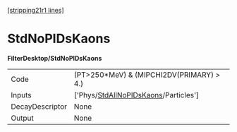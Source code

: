 [[stripping21r1 lines]](./stripping21r1-index)

# StdNoPIDsKaons

**FilterDesktop/StdNoPIDsKaons**

|                 |                                                                                             |
|-----------------|---------------------------------------------------------------------------------------------|
| Code            | (PT\>250\*MeV) & (MIPCHI2DV(PRIMARY) \> 4.)                                                 |
| Inputs          | ['Phys/[StdAllNoPIDsKaons](./stripping21r1-commonparticles-stdallnopidskaons)/Particles'] |
| DecayDescriptor | None                                                                                        |
| Output          | None                                                                                        |
